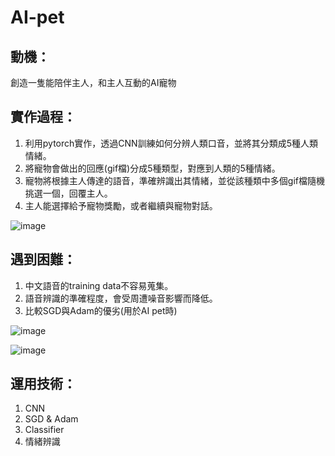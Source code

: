 # AI-pet

## 動機：
創造一隻能陪伴主人，和主人互動的AI寵物

## 實作過程：
1. 利用pytorch實作，透過CNN訓練如何分辨人類口音，並將其分類成5種人類情緒。
2. 將寵物會做出的回應(gif檔)分成5種類型，對應到人類的5種情緒。
3. 寵物將根據主人傳達的語音，準確辨識出其情緒，並從該種類中多個gif檔隨機挑選一個，回覆主人。
4. 主人能選擇給予寵物獎勵，或者繼續與寵物對話。

![image](https://user-images.githubusercontent.com/56677419/204785761-d2667fcd-17a3-40b5-8dba-cc13ff4cd119.png)

## 遇到困難：
1. 中文語音的training data不容易蒐集。
2. 語音辨識的準確程度，會受周遭噪音影響而降低。
3. 比較SGD與Adam的優劣(用於AI pet時)

![image](https://user-images.githubusercontent.com/56677419/204790052-1eb452a0-b33b-4d95-8748-07005fd74a5a.png)

![image](https://user-images.githubusercontent.com/56677419/204789996-3838b11d-6cd1-4775-a1d8-bc2597c369f9.png)

## 運用技術：
1. CNN
2. SGD & Adam
3. Classifier
4. 情緒辨識
